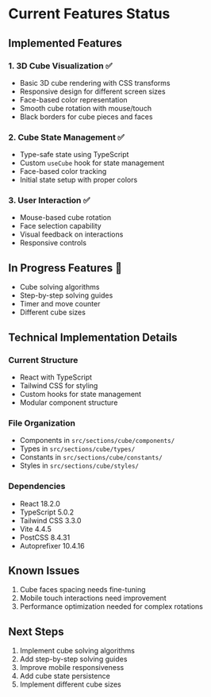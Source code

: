 # Current Features Status

## Implemented Features

### 1. 3D Cube Visualization ✅

- Basic 3D cube rendering with CSS transforms
- Responsive design for different screen sizes
- Face-based color representation
- Smooth cube rotation with mouse/touch
- Black borders for cube pieces and faces

### 2. Cube State Management ✅

- Type-safe state using TypeScript
- Custom `useCube` hook for state management
- Face-based color tracking
- Initial state setup with proper colors

### 3. User Interaction ✅

- Mouse-based cube rotation
- Face selection capability
- Visual feedback on interactions
- Responsive controls

## In Progress Features 🚧

- Cube solving algorithms
- Step-by-step solving guides
- Timer and move counter
- Different cube sizes

## Technical Implementation Details

### Current Structure

- React with TypeScript
- Tailwind CSS for styling
- Custom hooks for state management
- Modular component structure

### File Organization

- Components in `src/sections/cube/components/`
- Types in `src/sections/cube/types/`
- Constants in `src/sections/cube/constants/`
- Styles in `src/sections/cube/styles/`

### Dependencies

- React 18.2.0
- TypeScript 5.0.2
- Tailwind CSS 3.3.0
- Vite 4.4.5
- PostCSS 8.4.31
- Autoprefixer 10.4.16

## Known Issues

1. Cube faces spacing needs fine-tuning
2. Mobile touch interactions need improvement
3. Performance optimization needed for complex rotations

## Next Steps

1. Implement cube solving algorithms
2. Add step-by-step solving guides
3. Improve mobile responsiveness
4. Add cube state persistence
5. Implement different cube sizes
